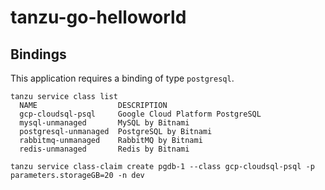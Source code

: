 # tanzu-go-helloworld

## Bindings

This application requires a binding of type `postgresql`.

```
tanzu service class list
  NAME                  DESCRIPTION
  gcp-cloudsql-psql     Google Cloud Platform PostgreSQL
  mysql-unmanaged       MySQL by Bitnami
  postgresql-unmanaged  PostgreSQL by Bitnami
  rabbitmq-unmanaged    RabbitMQ by Bitnami
  redis-unmanaged       Redis by Bitnami
```

```
tanzu service class-claim create pgdb-1 --class gcp-cloudsql-psql -p parameters.storageGB=20 -n dev
```
